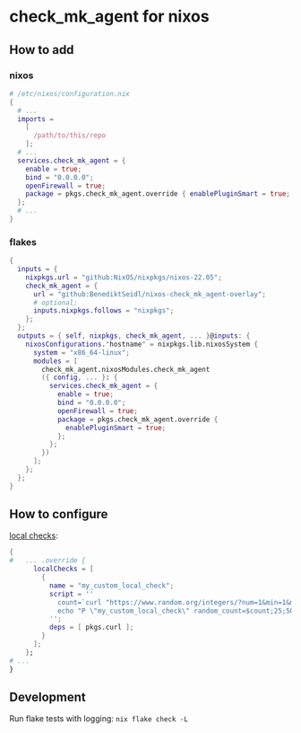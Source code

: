 # check_mk_agent for nixos

## How to add

### nixos

``` nix
# /etc/nixos/configuration.nix
{
  # ...
  imports =
    [
      /path/to/this/repo
    ];
  # ...
  services.check_mk_agent = {
    enable = true;
    bind = "0.0.0.0";
    openFirewall = true;
    package = pkgs.check_mk_agent.override { enablePluginSmart = true; };
  };
  # ...
}
```

### flakes

``` nix
{
  inputs = {
    nixpkgs.url = "github:NixOS/nixpkgs/nixos-22.05";
    check_mk_agent = {
      url = "github:BenediktSeidl/nixos-check_mk_agent-overlay";
      # optional:
      inputs.nixpkgs.follows = "nixpkgs";
    };
  };
  outputs = { self, nixpkgs, check_mk_agent, ... }@inputs: {
    nixosConfigurations."hostname" = nixpkgs.lib.nixosSystem {
      system = "x86_64-linux";
      modules = [
        check_mk_agent.nixosModules.check_mk_agent
        ({ config, ... }: {
          services.check_mk_agent = {
            enable = true;
            bind = "0.0.0.0";
            openFirewall = true;
            package = pkgs.check_mk_agent.override {
              enablePluginSmart = true;
            };
          };
        })
      ];
    };
  };
}
```


## How to configure

[local checks](https://docs.checkmk.com/latest/en/localchecks.html):

``` nix
{
#   ... .override {
      localChecks = [
        {
          name = "my_custom_local_check";
          script = ''
            count=`curl "https://www.random.org/integers/?num=1&min=1&max=100&col=1&base=10&format=plain&rnd=new"`
            echo "P \"my_custom_local_check\" random_count=$count;25;50"
          '';
          deps = [ pkgs.curl ];
        }
      ];
    };
# ...
}
```

## Development

Run flake tests with logging: `nix flake check -L`
